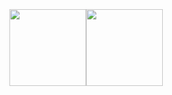 
<div style="float:left;">
  <img height="137px" src="https://github-readme-stats.vercel.app/api?username=xyygudu&show_icons=true" />
</div>

<div style="float:left;">
  <img height="137px" src="https://github-readme-stats.vercel.app/api/top-langs/?username=xyygudu&layout=compact" />
</div>
<!--
**xyygudu/xyygudu** is a ✨ _special_ ✨ repository because its `README.md` (this file) appears on your GitHub profile.

Here are some ideas to get you started:

- 🔭 I’m currently working on ...
- 🌱 I’m currently learning ...
- 👯 I’m looking to collaborate on ...
- 🤔 I’m looking for help with ...
- 💬 Ask me about ...
- 📫 How to reach me: ...
- 😄 Pronouns: ...
- ⚡ Fun fact: ...
-->
